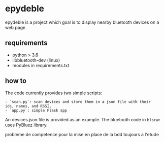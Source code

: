 # epydeble

epydeble is a project which goal is to display nearby bluetooth devices on a web page.

## requirements

   - python > 3.6
   - libbluetooth-dev (linux)
   - modules in requirements.txt

## how to

The code currently provides two simple scripts:

	- `scan.py`: scan devices and store them in a json file with their ids, names, and RSSI.
	- `app.py`: simple Flask app

An devices.json file is provided as an example.
The bluetooth code in `blscan` uses PyBluez library.

probleme de competence pour la mise en place de la bdd toujours a l'etude
